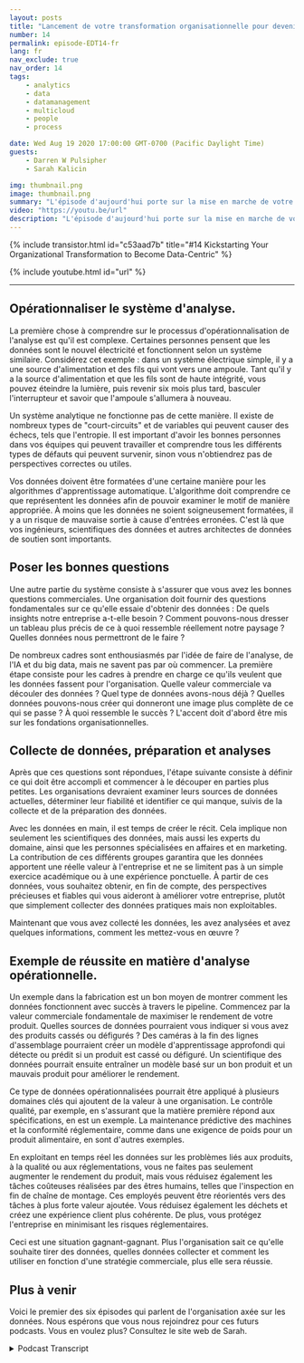 ```yaml
---
layout: posts
title: "Lancement de votre transformation organisationnelle pour devenir axé sur les données."
number: 14
permalink: episode-EDT14-fr
lang: fr
nav_exclude: true
nav_order: 14
tags:
    - analytics
    - data
    - datamanagement
    - multicloud
    - people
    - process

date: Wed Aug 19 2020 17:00:00 GMT-0700 (Pacific Daylight Time)
guests:
    - Darren W Pulsipher
    - Sarah Kalicin

img: thumbnail.png
image: thumbnail.png
summary: "L'épisode d'aujourd'hui porte sur la mise en marche de votre organisation pour devenir centrée sur les données et la valeur que cela peut apporter. L'invitée spéciale de Darren est Sarah Kalicin, scientifique des données en chef pour les centres de données chez Intel."
video: "https://youtu.be/url"
description: "L'épisode d'aujourd'hui porte sur la mise en marche de votre organisation pour devenir centrée sur les données et la valeur que cela peut apporter. L'invitée spéciale de Darren est Sarah Kalicin, scientifique des données en chef pour les centres de données chez Intel."
---
```


<div>
{% include transistor.html id="c53aad7b" title="#14 Kickstarting Your Organizational Transformation to Become Data-Centric" %}

{% include youtube.html id="url" %}
</div>

---

## Opérationnaliser le système d'analyse.

La première chose à comprendre sur le processus d'opérationnalisation de l'analyse est qu'il est complexe. Certaines personnes pensent que les données sont le nouvel électricité et fonctionnent selon un système similaire. Considérez cet exemple : dans un système électrique simple, il y a une source d'alimentation et des fils qui vont vers une ampoule. Tant qu'il y a la source d'alimentation et que les fils sont de haute intégrité, vous pouvez éteindre la lumière, puis revenir six mois plus tard, basculer l'interrupteur et savoir que l'ampoule s'allumera à nouveau.

Un système analytique ne fonctionne pas de cette manière. Il existe de nombreux types de "court-circuits" et de variables qui peuvent causer des échecs, tels que l'entropie. Il est important d'avoir les bonnes personnes dans vos équipes qui peuvent travailler et comprendre tous les différents types de défauts qui peuvent survenir, sinon vous n'obtiendrez pas de perspectives correctes ou utiles.

Vos données doivent être formatées d'une certaine manière pour les algorithmes d'apprentissage automatique. L'algorithme doit comprendre ce que représentent les données afin de pouvoir examiner le motif de manière appropriée. À moins que les données ne soient soigneusement formatées, il y a un risque de mauvaise sortie à cause d'entrées erronées. C'est là que vos ingénieurs, scientifiques des données et autres architectes de données de soutien sont importants.

## Poser les bonnes questions

Une autre partie du système consiste à s'assurer que vous avez les bonnes questions commerciales. Une organisation doit fournir des questions fondamentales sur ce qu'elle essaie d'obtenir des données : De quels insights notre entreprise a-t-elle besoin ? Comment pouvons-nous dresser un tableau plus précis de ce à quoi ressemble réellement notre paysage ? Quelles données nous permettront de le faire ?

De nombreux cadres sont enthousiasmés par l'idée de faire de l'analyse, de l'IA et du big data, mais ne savent pas par où commencer. La première étape consiste pour les cadres à prendre en charge ce qu'ils veulent que les données fassent pour l'organisation. Quelle valeur commerciale va découler des données ? Quel type de données avons-nous déjà ? Quelles données pouvons-nous créer qui donneront une image plus complète de ce qui se passe ? À quoi ressemble le succès ? L'accent doit d'abord être mis sur les fondations organisationnelles.

## Collecte de données, préparation et analyses

Après que ces questions sont répondues, l'étape suivante consiste à définir ce qui doit être accompli et commencer à le découper en parties plus petites. Les organisations devraient examiner leurs sources de données actuelles, déterminer leur fiabilité et identifier ce qui manque, suivis de la collecte et de la préparation des données.

Avec les données en main, il est temps de créer le récit. Cela implique non seulement les scientifiques des données, mais aussi les experts du domaine, ainsi que les personnes spécialisées en affaires et en marketing. La contribution de ces différents groupes garantira que les données apportent une réelle valeur à l'entreprise et ne se limitent pas à un simple exercice académique ou à une expérience ponctuelle. À partir de ces données, vous souhaitez obtenir, en fin de compte, des perspectives précieuses et fiables qui vous aideront à améliorer votre entreprise, plutôt que simplement collecter des données pratiques mais non exploitables.

Maintenant que vous avez collecté les données, les avez analysées et avez quelques informations, comment les mettez-vous en œuvre ?

## Exemple de réussite en matière d'analyse opérationnelle.

Un exemple dans la fabrication est un bon moyen de montrer comment les données fonctionnent avec succès à travers le pipeline. Commencez par la valeur commerciale fondamentale de maximiser le rendement de votre produit. Quelles sources de données pourraient vous indiquer si vous avez des produits cassés ou défigurés ? Des caméras à la fin des lignes d'assemblage pourraient créer un modèle d'apprentissage approfondi qui détecte ou prédit si un produit est cassé ou défiguré. Un scientifique des données pourrait ensuite entraîner un modèle basé sur un bon produit et un mauvais produit pour améliorer le rendement.

Ce type de données opérationnalisées pourrait être appliqué à plusieurs domaines clés qui ajoutent de la valeur à une organisation. Le contrôle qualité, par exemple, en s'assurant que la matière première répond aux spécifications, en est un exemple. La maintenance prédictive des machines et la conformité réglementaire, comme dans une exigence de poids pour un produit alimentaire, en sont d'autres exemples.

En exploitant en temps réel les données sur les problèmes liés aux produits, à la qualité ou aux réglementations, vous ne faites pas seulement augmenter le rendement du produit, mais vous réduisez également les tâches coûteuses réalisées par des êtres humains, telles que l'inspection en fin de chaîne de montage. Ces employés peuvent être réorientés vers des tâches à plus forte valeur ajoutée. Vous réduisez également les déchets et créez une expérience client plus cohérente. De plus, vous protégez l'entreprise en minimisant les risques réglementaires.

Ceci est une situation gagnant-gagnant. Plus l'organisation sait ce qu'elle souhaite tirer des données, quelles données collecter et comment les utiliser en fonction d'une stratégie commerciale, plus elle sera réussie.

## Plus à venir

Voici le premier des six épisodes qui parlent de l'organisation axée sur les données. Nous espérons que vous nous rejoindrez pour ces futurs podcasts. Vous en voulez plus? Consultez le site web de Sarah.



<details>
<summary> Podcast Transcript </summary>

<p></p>

</details>
